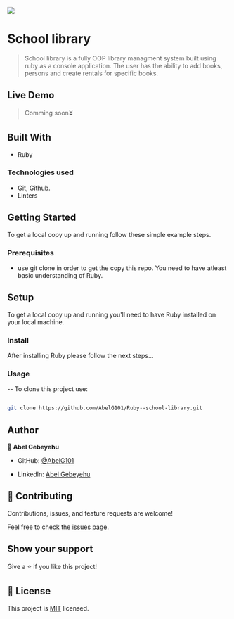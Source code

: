 ![](https://img.shields.io/badge/Microverse-blueviolet)

  

# School library

  

> School library is a fully OOP library managment system built using ruby as a console application. The user has the ability to add books, persons and create rentals for specific books.
  

## Live Demo

> Comming soon⏳

  

## Built With


- Ruby

  

### Technologies used

- Git, Github.
- Linters

  
## Getting Started

To get a local copy up and running follow these simple example steps.


### Prerequisites

- use git clone in order to get the copy this repo. You need to have atleast basic understanding of Ruby.


## Setup

To get a local copy up and running you'll need to have Ruby installed on your local machine.


### Install

After installing Ruby please follow the next steps...


### Usage

-- To clone this project use:
```bash

git clone https://github.com/AbelG101/Ruby--school-library.git

```

## Author

  

👤 **Abel Gebeyehu**

  

- GitHub: [@AbelG101](https://github.com/AbelG101)

- LinkedIn: [Abel Gebeyehu](https://www.linkedin.com/in/abel-gebeyehu-779743183/)

  
  

## 🤝 Contributing

  

Contributions, issues, and feature requests are welcome!

  

Feel free to check the [issues page](../../issues/).

  

## Show your support

  

Give a ⭐️ if you like this project!

  

## 📝 License

  

This project is [MIT](./MIT.md) licensed.
